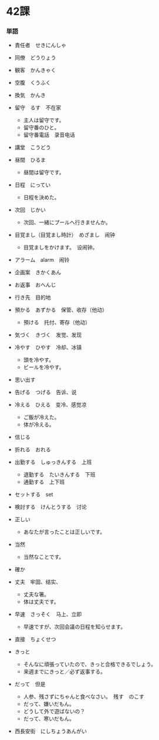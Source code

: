 # 42課

### 単語

- 責任者　せきにんしゃ
- 同僚　どうりょう
- 観客　かんきゃく
- 空腹　くうふく
- 換気　かんき
- 留守　るす　不在家
  - 主人は留守です。
  - 留守番のひと。
  - 留守番電話　录音电话
- 講堂　こうどう
- 昼間　ひるま
  - 昼間は留守です。
- 日程　にってい
  - 日程を決めた。
- 次回　じかい
  - 次回、一緒にプールへ行きませんか。
- 目覚まし（目覚まし時計）　めざまし　闹钟
  - 目覚ましをかけます。　设闹钟。
- アラーム　alarm　闹铃
- 企画案　きかくあん
- お返事　おへんじ
- 行き先　目的地
- 預かる　あずかる　保管、收存（他动）
  - 預ける　托付、寄存（他动）
- 気づく　きづく　发觉、发现
- 冷やす　ひやす　冷却、冰镇
  - 頭を冷やす。
  - ビールを冷やす。
- 思い出す
- 告げる　つげる　告诉、说
- 冷える　ひえる　变冷、感觉凉
  - ご飯が冷えた。
  - 体が冷える。
- 信じる
- 折れる　おれる
- 出勤する　しゅっきんする　上班
  - 退勤する　たいきんする　下班
  - 通勤する　上下班
- セットする　set
- 検討する　けんとうする　讨论
- 正しい
  - あなたが言ったことは正しいです。
- 当然
  - 当然なことです。

- 確か
- 丈夫　牢固、结实、
  - 丈夫な箸。
  - 体は丈夫です。

- 早速　さっそく　马上、立即
  - 早速ですが、次回会議の日程を知らせます。

- 直接　ちょくせつ
- きっと
  - そんなに頑張っていたので、きっと合格できるでしょう。
  - 来週までにきっと／必ず返事する。

- だって　但是
  - 人参、残さずにちゃんと食べなさい。　残す　のこす
  - だって、嫌いだもん。
  - どうして外で遊ばないの？
  - だって、寒いだもん。

- 西長安街　にしちょうあんがい


